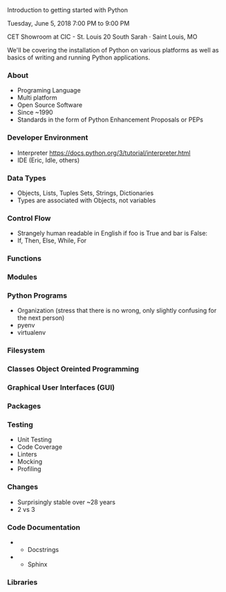 Introduction to getting started with Python


Tuesday, June 5, 2018
7:00 PM to 9:00 PM

CET Showroom at CIC - St. Louis
20 South Sarah · Saint Louis, MO


We'll be covering the installation of Python on various platforms as well as basics of writing and running Python applications.

### About
* Programing Language
* Multi platform
* Open Source Software
* Since ~1990
* Standards in the form of Python Enhancement Proposals or PEPs

### Developer Environment
* Interpreter https://docs.python.org/3/tutorial/interpreter.html
* IDE (Eric, Idle, others)

### Data Types
* Objects, Lists, Tuples Sets, Strings, Dictionaries
* Types are associated with Objects, not variables 

### Control Flow
* Strangely human readable in English
 if foo is True and bar is False:
* If, Then, Else, While, For

### Functions

### Modules

### Python Programs
* Organization (stress that there is no wrong, only slightly confusing for the next person)
* pyenv
* virtualenv


### Filesystem


### Classes Object Oreinted Programming

### Graphical User Interfaces (GUI)

### Packages

### Testing
* Unit Testing
* Code Coverage
* Linters
* Mocking
* Profiling

### Changes
* Surprisingly stable over ~28 years
* 2 vs 3

### Code Documentation
* * Docstrings
* * Sphinx

### Libraries
